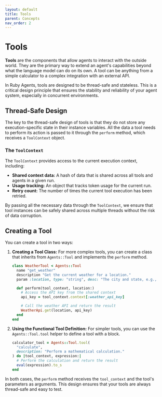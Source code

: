 ```yaml
---
layout: default
title: Tools
parent: Concepts
nav_order: 2
---
```


# Tools

**Tools** are the components that allow agents to interact with the outside world. They are the primary way to extend an agent's capabilities beyond what the language model can do on its own. A tool can be anything from a simple calculator to a complex integration with an external API.

In Ruby Agents, tools are designed to be thread-safe and stateless. This is a critical design principle that ensures the stability and reliability of your agent system, especially in concurrent environments.

## Thread-Safe Design

The key to the thread-safe design of tools is that they do not store any execution-specific state in their instance variables. All the data a tool needs to perform its action is passed to it through the `perform` method, which receives a `ToolContext` object.

### The `ToolContext`

The `ToolContext` provides access to the current execution context, including:

*   **Shared context data:** A hash of data that is shared across all tools and agents in a given run.
*   **Usage tracking:** An object that tracks token usage for the current run.
*   **Retry count:** The number of times the current tool execution has been retried.

By passing all the necessary data through the `ToolContext`, we ensure that tool instances can be safely shared across multiple threads without the risk of data corruption.

## Creating a Tool

You can create a tool in two ways:

1.  **Creating a Tool Class:** For more complex tools, you can create a class that inherits from `Agents::Tool` and implements the `perform` method.

    ```ruby
    class WeatherTool < Agents::Tool
      name "get_weather"
      description "Get the current weather for a location."
      param :location, type: "string", desc: "The city and state, e.g., San Francisco, CA"

      def perform(tool_context, location:)
        # Access the API key from the shared context
        api_key = tool_context.context[:weather_api_key]

        # Call the weather API and return the result
        WeatherApi.get(location, api_key)
      end
    end
    ```

2.  **Using the Functional Tool Definition:** For simpler tools, you can use the `Agents::Tool.tool` helper to define a tool with a block.

    ```ruby
    calculator_tool = Agents::Tool.tool(
      "calculate",
      description: "Perform a mathematical calculation."
    ) do |tool_context, expression:|
      # Perform the calculation and return the result
      eval(expression).to_s
    end
    ```

In both cases, the `perform` method receives the `tool_context` and the tool's parameters as arguments. This design ensures that your tools are always thread-safe and easy to test.
